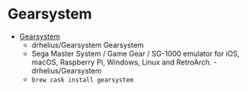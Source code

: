 # Gearsystem
- [Gearsystem](https://github.com/drhelius/Gearsystem)
  -  drhelius/Gearsystem Gearsystem
  - Sega Master System / Game Gear / SG-1000 emulator for iOS, macOS, Raspberry Pi, Windows, Linux and RetroArch. - drhelius/Gearsystem
  - `brew cask install gearsystem`

